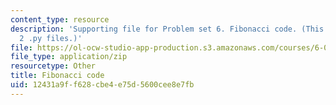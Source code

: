 ```yaml
---
content_type: resource
description: 'Supporting file for Problem set 6. Fibonacci code. (This zip file includes:
  2 .py files.)'
file: https://ol-ocw-studio-app-production.s3.amazonaws.com/courses/6-006-introduction-to-algorithms-spring-2008/12431a9ff628cbe4e75d5600cee8e7fb_ps6_fib.zip
file_type: application/zip
resourcetype: Other
title: Fibonacci code
uid: 12431a9f-f628-cbe4-e75d-5600cee8e7fb
---
```

